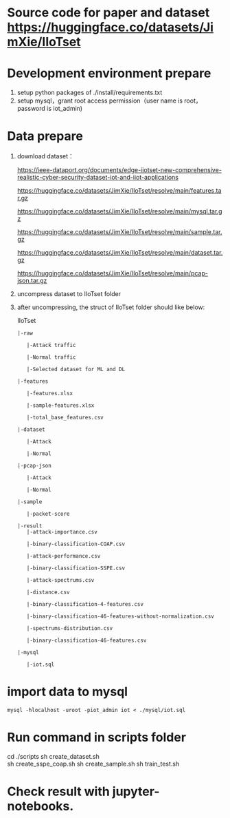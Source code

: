# Source code for paper and dataset https://huggingface.co/datasets/JimXie/IIoTset 
# Development environment prepare
1. setup python packages of ./install/requirements.txt
2. setup mysql，grant root access permission（user name is root，password is iot_admin)
# Data prepare
1. download dataset：

   https://ieee-dataport.org/documents/edge-iiotset-new-comprehensive-realistic-cyber-security-dataset-iot-and-iiot-applications

   https://huggingface.co/datasets/JimXie/IIoTset/resolve/main/features.tar.gz

   https://huggingface.co/datasets/JimXie/IIoTset/resolve/main/mysql.tar.gz

   https://huggingface.co/datasets/JimXie/IIoTset/resolve/main/sample.tar.gz

   https://huggingface.co/datasets/JimXie/IIoTset/resolve/main/dataset.tar.gz

   https://huggingface.co/datasets/JimXie/IIoTset/resolve/main/pcap-json.tar.gz

2. uncompress dataset to IIoTset folder
   
3. after uncompressing, the struct of IIoTset folder should like below:

   IIoTset
   
       |-raw

          |-Attack traffic

          |-Normal traffic

          |-Selected dataset for ML and DL

       |-features
          
          |-features.xlsx

          |-sample-features.xlsx

          |-total_base_features.csv
   
       |-dataset

          |-Attack

          |-Normal 

       |-pcap-json
   
          |-Attack

          |-Normal 

       |-sample

          |-packet-score

       |-result
          |-attack-importance.csv
   
          |-binary-classification-COAP.csv
   
          |-attack-performance.csv
                                          
          |-binary-classification-SSPE.csv
   
          |-attack-spectrums.csv
                                    
          |-distance.csv
   
          |-binary-classification-4-features.csv
                             
          |-binary-classification-46-features-without-normalization.csv
      
          |-spectrums-distribution.csv
   
          |-binary-classification-46-features.csv

       |-mysql
   
          |-iot.sql

# import data to mysql
    mysql -hlocalhost -uroot -piot_admin iot < ./mysql/iot.sql
   
# Run command in scripts folder
   cd ./scripts
   sh create_dataset.sh  
   sh create_sspe_coap.sh
   sh create_sample.sh
   sh train_test.sh
# Check result with jupyter-notebooks.
